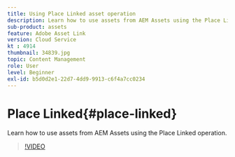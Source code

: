 ```yaml
---
title: Using Place Linked asset operation
description: Learn how to use assets from AEM Assets using the Place Linked operation.
sub-product: assets
feature: Adobe Asset Link
version: Cloud Service
kt : 4914
thumbnail: 34839.jpg
topic: Content Management
role: User
level: Beginner
exl-id: b5d0d2e1-22d7-4dd9-9913-c6f4a7cc0234
---
```

# Place Linked{#place-linked}

Learn how to use assets from AEM Assets using the Place Linked operation.

>[!VIDEO](https://video.tv.adobe.com/v/34839/?quality=12)
